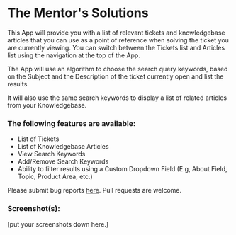 # The Mentor's Solutions

This App will provide you with a list of relevant tickets and knowledgebase articles that you can use as a point of reference when solving the ticket you are currently viewing. You can switch between the Tickets list and Articles list using the navigation at the top of the App.

The App will use an algorithm to choose the search query keywords, based on the Subject and the Description of the ticket currently open and list the results.

It will also use the same search keywords to display a list of related articles from your Knowledgebase.



### The following features are available:

* List of Tickets
* List of Knowledgebase Articles
* View Search Keywords
* Add/Remove Search Keywords
* Ability to filter results using a Custom Dropdown Field (E.g, About Field, Topic, Product Area, etc.)

Please submit bug reports [here](https://github.com/epritchard/ticket-suggestion/issues). Pull requests are welcome.

### Screenshot(s):
[put your screenshots down here.]
